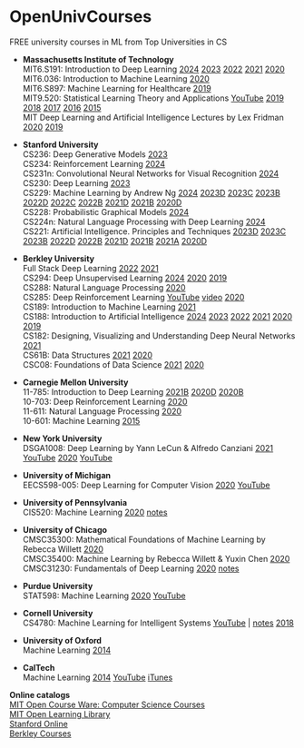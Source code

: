 # OpenUnivCourses
FREE university courses in ML from Top Universities in CS

* **Massachusetts Institute of Technology**  
  MIT6.S191: Introduction to Deep Learning
    [2024](http://introtodeeplearning.com/)
    [2023](http://introtodeeplearning.com/2023/index.html)
    [2022](http://introtodeeplearning.com/2022/index.html)
    [2021](http://introtodeeplearning.com/2021/index.html)
    [2020](http://introtodeeplearning.com/2020/index.html)  
  MIT6.036: Introduction to Machine Learning
    [2020](https://ocw.mit.edu/courses/electrical-engineering-and-computer-science/6-036-introduction-to-machine-learning-fall-2020/)  
  MIT6.S897: Machine Learning for Healthcare
    [2019](https://ocw.mit.edu/courses/electrical-engineering-and-computer-science/6-s897-machine-learning-for-healthcare-spring-2019/)  
  MIT9.520: Statistical Learning Theory and Applications [YouTube](https://www.youtube.com/playlist?list=PLyGKBDfnk-iB4Xz_EAJNEgGF5I-6OzRNI)
    [2019](http://www.mit.edu/~9.520/fall19/)
    [2018](http://www.mit.edu/~9.520/fall18/)
    [2017](http://www.mit.edu/~9.520/fall17/)
    [2016](http://www.mit.edu/~9.520/fall16/)
    [2015](http://www.mit.edu/~9.520/fall15/)  
  MIT Deep Learning and Artificial Intelligence Lectures by Lex Fridman
   [2020](https://deeplearning.mit.edu/)
   [2019](https://deeplearning.mit.edu/) 

* **Stanford University**  
  CS236: Deep Generative Models [2023](https://deepgenerativemodels.github.io/)  
  CS234: Reinforcement Learning [2024](http://web.stanford.edu/class/cs234/index.html)  
  CS231n: Convolutional Neural Networks for Visual Recognition [2024](http://cs231n.stanford.edu/)  
  CS230: Deep Learning [2023](https://cs230.stanford.edu/)  
  CS229: Machine Learning by Andrew Ng
    [2024](http://cs229.stanford.edu/)
    [2023D](https://cs229.stanford.edu/index.html-backup-fall23)
    [2023C](https://cs229.stanford.edu/index.html-backup-summer23)
    [2023B](https://cs229.stanford.edu/2023_index.html)
    [2022D](https://cs229.stanford.edu/syllabus-fall2022.html)
    [2022C](https://cs229.stanford.edu/index-sum22.html)
    [2022B](https://cs229.stanford.edu/syllabus-spring2022.html)
    [2021D](https://cs229.stanford.edu/syllabus-fall2021.html)
    [2021B](https://cs229.stanford.edu/syllabus-spring2021.html)
    [2020D](https://cs229.stanford.edu/syllabus-fall2020.html)  
  CS228: Probabilistic Graphical Models
    [2024](https://cs228.stanford.edu/)  
  CS224n: Natural Language Processing with Deep Learning
    [2024](http://web.stanford.edu/class/cs224n/)  
  CS221: Artificial Intelligence. Principles and Techniques
    [2023D](https://stanford-cs221.github.io/autumn2023/)
    [2023C](https://stanford-cs221.github.io/summer2023/)
    [2023B](https://stanford-cs221.github.io/spring2023/)
    [2022D](https://stanford-cs221.github.io/autumn2022/)
    [2022B](https://stanford-cs221.github.io/spring2022/)
    [2021D](https://stanford-cs221.github.io/autumn2021/)
    [2021B](https://stanford-cs221.github.io/spring2021/)
    [2021A](https://stanford-cs221.github.io/winter2021/)
    [2020D](https://stanford-cs221.github.io/autumn2020/)  

* **Berkley University**  
  Full Stack Deep Learning
    [2022](https://fullstackdeeplearning.com/course/2022/)
    [2021](https://fullstackdeeplearning.com/spring2021/)  
  CS294: Deep Unsupervised Learning
    [2024](https://sites.google.com/view/berkeley-cs294-158-sp24/home)
    [2020](https://sites.google.com/view/berkeley-cs294-158-sp20/home)
    [2019](https://sites.google.com/view/berkeley-cs294-158-sp29/home)    
  CS288: Natural Language Processing [2020](https://cal-cs288.github.io/sp20/)  
  CS285: Deep Reinforcement Learning [YouTube](https://www.youtube.com/playlist?list=PL_iWQOsE6TfURIIhCrlt-wj9ByIVpbfGc) [video](https://www.youtube.com/playlist?list=PLkFD6_40KJIwhWJpGazJ9VSj9CFMkb79A) [2020](http://rail.eecs.berkeley.edu/deeprlcourse/)  
  CS189: Introduction to Machine Learning [2021](https://www.eecs189.org/)  
  CS188: Introduction to Artificial Intelligence
    [2024](https://inst.eecs.berkeley.edu/~cs188/sp24/)
    [2023](https://inst.eecs.berkeley.edu/~cs188/sp23/)
    [2022](https://inst.eecs.berkeley.edu/~cs188/sp22/)
    [2021](https://inst.eecs.berkeley.edu/~cs188/sp21/)
    [2020](https://inst.eecs.berkeley.edu/~cs188/sp20/)
    [2019](https://inst.eecs.berkeley.edu/~cs188/sp19/)  
  CS182: Designing, Visualizing and Understanding Deep Neural Networks [2021](https://cs182sp21.github.io/)  
  CS61B: Data Structures
    [2021](https://sp21.datastructur.es/)
    [2020](https://fa20.datastructur.es/)  
  CSC08: Foundations of Data Science
    [2021](http://data8.org/sp21/)
    [2020](http://data8.org/fa20/)  

* **Carnegie Mellon University**  
  11-785: Introduction to Deep Learning
    [2021B](http://deeplearning.cs.cmu.edu/S21/index.html)
    [2020D](http://deeplearning.cs.cmu.edu/F20/index.html)
    [2020B](http://deeplearning.cs.cmu.edu/S20/index.html)  
  10-703: Deep Reinforcement Learning [2020](https://cmudeeprl.github.io/703website/)  
  11-611: Natural Language Processing [2020](http://demo.clab.cs.cmu.edu/NLP/)  
  10-601: Machine Learning [2015](http://www.cs.cmu.edu/~ninamf/courses/601sp15/lectures.shtml)  

* **New York University**   
  DSGA1008: Deep Learning by Yann LeCun & Alfredo Canziani
    [2021](https://atcold.github.io/NYU-DLSP21/)
    [YouTube](https://www.youtube.com/playlist?list=PLLHTzKZzVU9e6xUfG10TkTWApKSZCzuBI)
    [2020](https://atcold.github.io/NYU-DLSP20/)
    [YouTube](https://www.youtube.com/playlist?list=PLLHTzKZzVU9eaEyErdV26ikyolxOsz6mq)
 
* **University of Michigan**  
  EECS598-005: Deep Learning for Computer Vision
    [2020](https://web.eecs.umich.edu/~justincj/teaching/eecs498/FA2020/)
    [YouTube](https://www.youtube.com/playlist?list=PL5-TkQAfAZFbzxjBHtzdVCWE0Zbhomg7r)

* **University of Pennsylvania**  
  CIS520: Machine Learning [2020](https://alliance.seas.upenn.edu/~cis520/dynamic/2020/wiki/index.php?n=Lectures.Lectures) [notes](https://alliance.seas.upenn.edu/~cis520/dynamic/2020/wiki/index.php?n=Resources.Resources)  

* **University of Chicago**  
CMSC35300: Mathematical Foundations of Machine Learning by Rebecca Willett
  [2020](https://voices.uchicago.edu/willett/teaching/mathematical-foundations-of-machine-learning-fall-2020/)  
CMSC35400: Machine Learning by Rebecca Willett & Yuxin Chen
  [2020](https://voices.uchicago.edu/machinelearning/stats37710-cmsc35400-s20/)    
CMSC31230: Fundamentals of Deep Learning
  [2020](https://mcallester.github.io/ttic-31230/Fall2020/) [notes](https://mcallester.github.io/ttic-31230/)  

* **Purdue University**  
  STAT598: Machine Learning 
  [2020](https://engineering.purdue.edu/ChanGroup/ECE595/video.html)
  [YouTube](https://nanohub.org/resources/32203)

* **Cornell University**     
  CS4780: Machine Learning for Intelligent Systems [YouTube](https://www.youtube.com/playlist?list=PLl8OlHZGYOQ7bkVbuRthEsaLr7bONzbXS) | [notes](https://www.cs.cornell.edu/courses/cs4780/2018fa/lectures/)
  [2018](http://www.cs.cornell.edu/courses/cs4780/2018fa/) 

* **University of Oxford**  
  Machine Learning [2014](https://www.cs.ox.ac.uk/people/nando.defreitas/machinelearning/)

* **CalTech**  
  Machine Learning [2014](http://work.caltech.edu/lectures.html) [YouTube](https://www.youtube.com/playlist?list=PLD63A284B7615313A) [iTunes](https://itunes.apple.com/us/course/machine-learning/id515364596)   


**Online catalogs**   
[MIT Open Course Ware: Computer Science Courses](https://ocw.mit.edu/courses/electrical-engineering-and-computer-science/)    
[MIT Open Learning Library](https://openlearning.mit.edu/courses-programs/open-learning-library)  
[Stanford Online](https://online.stanford.edu/search-catalog)   
[Berkley Courses](https://www2.eecs.berkeley.edu/Courses/CS/)  
